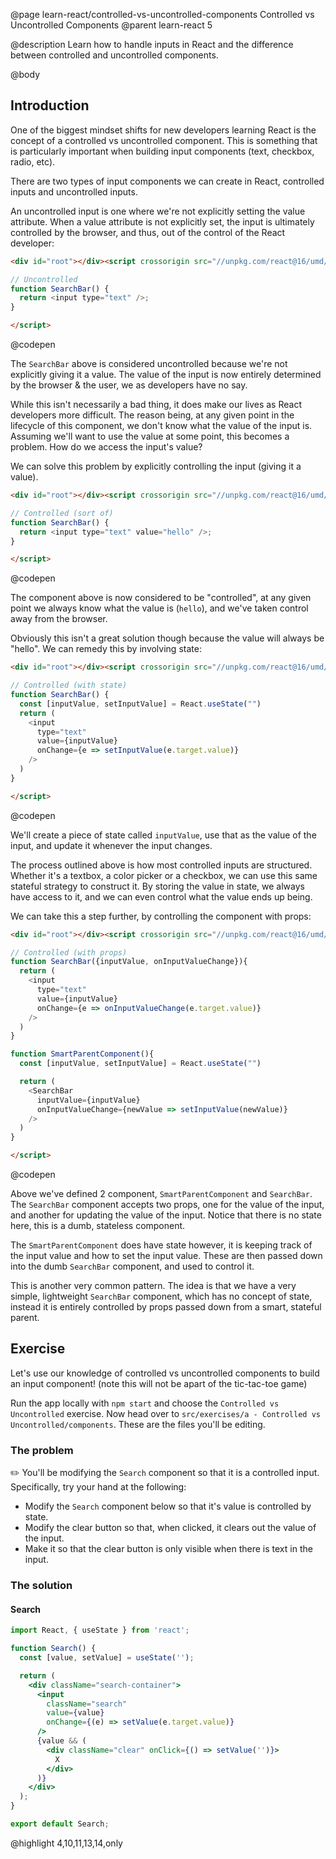 @page learn-react/controlled-vs-uncontrolled-components Controlled vs Uncontrolled Components
@parent learn-react 5

@description Learn how to handle inputs in React and the difference between controlled and uncontrolled components.

@body

## Introduction 

One of the biggest mindset shifts for new developers learning React is the concept of a controlled vs uncontrolled component. This is something that is particularly important when building input components (text, checkbox, radio, etc).

There are two types of input components we can create in React, controlled inputs and uncontrolled inputs.

An uncontrolled input is one where we're not explicitly setting the value attribute. When a value attribute is not explicitly set, the input is ultimately controlled by the browser, and thus, out of the control of the React developer:

```html
<div id="root"></div><script crossorigin src="//unpkg.com/react@16/umd/react.development.js"></script><script crossorigin src="//unpkg.com/react-dom@16/umd/react-dom.development.js"></script><script type="jsx">ReactDOM.render(<SearchBar />,document.getElementById('root'));

// Uncontrolled
function SearchBar() {
  return <input type="text" />;
}

</script>
```
@codepen

The `SearchBar` above is considered uncontrolled because we're not explicitly giving it a value. The value of the input is now entirely determined by the browser & the user, we as developers have no say.

While this isn't necessarily a bad thing, it does make our lives as React developers more difficult. The reason being, at any given point in the lifecycle of this component, we don't know what the value of the input is. Assuming we'll want to use the value at some point, this becomes a problem. How do we access the input's value?

We can solve this problem by explicitly controlling the input (giving it a value).

```html  title="When we provide a value, we're controlling the input" subtitle="In this case, the user can't type anything"
<div id="root"></div><script crossorigin src="//unpkg.com/react@16/umd/react.development.js"></script><script crossorigin src="//unpkg.com/react-dom@16/umd/react-dom.development.js"></script><script type="jsx">ReactDOM.render(<SearchBar />,document.getElementById('root'));

// Controlled (sort of)
function SearchBar() {
  return <input type="text" value="hello" />;
}

</script>
```
@codepen

The component above is now considered to be "controlled", at any given point we always know what the value is (`hello`), and we've taken control away from the browser.

Obviously this isn't a great solution though because the value will always be "hello". We can remedy this by involving state:

```html
<div id="root"></div><script crossorigin src="//unpkg.com/react@16/umd/react.development.js"></script><script crossorigin src="//unpkg.com/react-dom@16/umd/react-dom.development.js"></script><script type="jsx">ReactDOM.render(<SearchBar />,document.getElementById('root'));

// Controlled (with state)
function SearchBar() {
  const [inputValue, setInputValue] = React.useState("")
  return (
    <input
      type="text"
      value={inputValue}
      onChange={e => setInputValue(e.target.value)}
    />
  )
}

</script>
```
@codepen

We'll create a piece of state called `inputValue`, use that as the value of the input, and update it whenever the input changes.

The process outlined above is how most controlled inputs are structured. Whether it's a textbox, a color picker or a checkbox, we can use this same stateful strategy to construct it. By storing the value in state, we always have access to it, and we can even control what the value ends up being.

We can take this a step further, by controlling the component with props:

```html 1:21 title="It's common to let a smart 'parent' component control the values"
<div id="root"></div><script crossorigin src="//unpkg.com/react@16/umd/react.development.js"></script><script crossorigin src="//unpkg.com/react-dom@16/umd/react-dom.development.js"></script><script type="jsx">ReactDOM.render(<SmartParentComponent />,document.getElementById('root'));

// Controlled (with props)
function SearchBar({inputValue, onInputValueChange}){
  return (
    <input
      type="text"
      value={inputValue}
      onChange={e => onInputValueChange(e.target.value)}
    />
  )
}

function SmartParentComponent(){
  const [inputValue, setInputValue] = React.useState("")

  return (
    <SearchBar
      inputValue={inputValue}
      onInputValueChange={newValue => setInputValue(newValue)}
    />
  )
}

</script>
```
@codepen

Above we've defined 2 component, `SmartParentComponent` and `SearchBar`. The `SearchBar` component accepts two props, one for the value of the input, and another for updating the value of the input. Notice that there is no state here, this is a dumb, stateless component.

The `SmartParentComponent` does have state however, it is keeping track of the input value and how to set the input value. These are then passed down into the dumb `SearchBar` component, and used to control it. 

This is another very common pattern. The idea is that we have a very simple, lightweight `SearchBar` component, which has no concept of state, instead it is entirely controlled by props passed down from a smart, stateful parent.


## Exercise

Let's use our knowledge of controlled vs uncontrolled components to build an input component! (note this will not be apart of the tic-tac-toe game)

Run the app locally with `npm start` and choose the `Controlled vs Uncontrolled` exercise. Now head over to `src/exercises/a - Controlled vs Uncontrolled/components`. These are the files you'll be editing.

### The problem

✏️ You'll be modifying the `Search` component so that it is a controlled input. Specifically, try your hand at the following:

- Modify the `Search` component below so that it's value is controlled by state. 
- Modify the clear button so that, when clicked, it clears out the value of the input. 
- Make it so that the clear button is only visible when there is text in the input.

### The solution

#### Search

```jsx
import React, { useState } from 'react';

function Search() {
  const [value, setValue] = useState('');

  return (
    <div className="search-container">
      <input
        className="search"
        value={value}
        onChange={(e) => setValue(e.target.value)}
      />
      {value && (
        <div className="clear" onClick={() => setValue('')}>
          X
        </div>
      )}
    </div>
  );
}

export default Search;
```
@highlight 4,10,11,13,14,only

